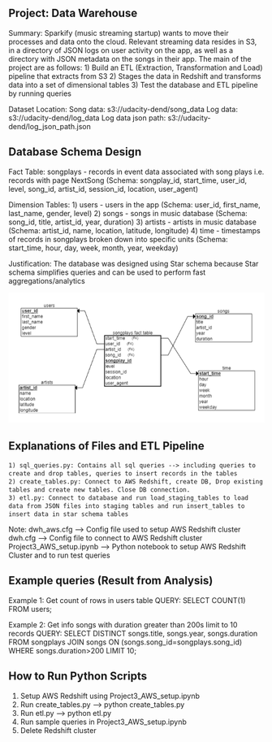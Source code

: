 Project: Data Warehouse
-------------------------------------
Summary:
	Sparkify (music streaming startup) wants to move their processes and data onto the cloud.
	Relevant streaming data resides in S3, in a directory of JSON logs on user activity on the app, as well as a directory with JSON metadata on the songs in their app.
	The main of the project are as follows:
	1) Build an ETL (Extraction, Transformation and Load) pipeline that extracts from S3
	2) Stages the data in Redshift and transforms data into a set of dimensional tables
	3) Test the database and ETL pipeline by running queries

Dataset Location:
	Song data: s3://udacity-dend/song_data
	Log data: s3://udacity-dend/log_data
	Log data json path: s3://udacity-dend/log_json_path.json



Database Schema Design
------------------------
Fact Table: 
    songplays - records in event data associated with song plays i.e. records with page NextSong
	(Schema: songplay_id, start_time, user_id, level, song_id, artist_id, session_id, location, user_agent)

Dimension Tables:
    1) users - users in the app
       (Schema: user_id, first_name, last_name, gender, level)
    2) songs - songs in music database
       (Schema: song_id, title, artist_id, year, duration)
    3) artists - artists in music database
       (Schema: artist_id, name, location, latitude, longitude)
    4) time - timestamps of records in songplays broken down into specific units
       (Schema: start_time, hour, day, week, month, year, weekday)

Justification: The database was designed using Star schema because Star schema simplifies queries and can be used to perform fast aggregations/analytics

![star_schema](star_schema.png)



Explanations of Files and ETL Pipeline
----------------------------------------
	1) sql_queries.py: Contains all sql queries --> including queries to create and drop tables, queries to insert records in the tables
	2) create_tables.py: Connect to AWS Redshift, create DB, Drop existing tables and create new tables. Close DB connection.
	3) etl.py: Connect to database and run load_staging_tables to load data from JSON files into staging tables and run insert_tables to insert data in star schema tables
 
Note:  	dwh_aws.cfg --> Config file used to setup AWS Redshift cluster
		dwh.cfg --> Config file to connect to AWS Redshift cluster
		Project3_AWS_setup.ipynb --> Python notebook to setup AWS Redshift Cluster and to run test queries



Example queries (Result from Analysis)
---------------------------------------
Example 1: Get count of rows in users table
    QUERY: SELECT COUNT(1) FROM users; 

Example 2: Get info songs with duration greater than 200s limit to 10 records
    QUERY: 	SELECT DISTINCT songs.title, 
							songs.year, 
							songs.duration 
			FROM songplays 
			JOIN songs ON (songs.song_id=songplays.song_id) 
			WHERE songs.duration>200
			LIMIT 10;



How to Run Python Scripts
--------------------------
1) Setup AWS Redshift using Project3_AWS_setup.ipynb
2) Run create_tables.py --> python create_tables.py
3) Run etl.py --> python etl.py
4) Run sample queries in Project3_AWS_setup.ipynb
5) Delete Redshift cluster
